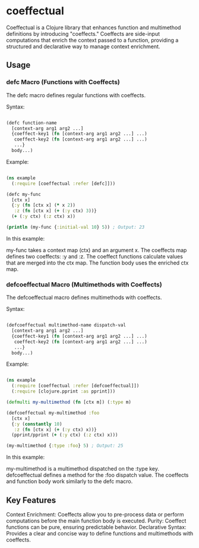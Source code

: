# coeffectual

Coeffectual is a Clojure library that enhances function and multimethod definitions by introducing "coeffects." Coeffects are side-input computations that enrich the context passed to a function, providing a structured and declarative way to manage context enrichment.

## Usage 

### defc Macro (Functions with Coeffects)

The defc macro defines regular functions with coeffects.

Syntax:

```Clojure

(defc function-name
  [context-arg arg1 arg2 ...]
  {coeffect-key1 (fn [context-arg arg1 arg2 ...] ...)
   coeffect-key2 (fn [context-arg arg1 arg2 ...] ...)
   ...}
  body...)
```
Example:

```Clojure

(ns example
  (:require [coeffectual :refer [defc]]))

(defc my-func
  [ctx x]
  {:y (fn [ctx x] (* x 2))
   :z (fn [ctx x] (+ (:y ctx) 3))}
  (+ (:y ctx) (:z ctx) x))

(println (my-func {:initial-val 10} 5)) ; Output: 23
```
In this example:

my-func takes a context map (ctx) and an argument x.
The coeffects map defines two coeffects: :y and :z.
The coeffect functions calculate values that are merged into the ctx map.
The function body uses the enriched ctx map.

### defcoeffectual Macro (Multimethods with Coeffects)
The defcoeffectual macro defines multimethods with coeffects.

Syntax:

```Clojure

(defcoeffectual multimethod-name dispatch-val
  [context-arg arg1 arg2 ...]
  {coeffect-key1 (fn [context-arg arg1 arg2 ...] ...)
   coeffect-key2 (fn [context-arg arg1 arg2 ...] ...)
   ...}
  body...)
```
Example:

```Clojure

(ns example
  (:require [coeffectual :refer [defcoeffectual]])
  (:require [clojure.pprint :as pprint]))

(defmulti my-multimethod (fn [ctx m]) (:type m)

(defcoeffectual my-multimethod :foo
  [ctx x]
  {:y (constantly 10)
   :z (fn [ctx x] (+ (:y ctx) x))}
  (pprint/pprint (+ (:y ctx) (:z ctx) x)))

(my-multimethod {:type :foo} 5) ; Output: 25
```
In this example:

my-multimethod is a multimethod dispatched on the :type key.
defcoeffectual defines a method for the :foo dispatch value.
The coeffects and function body work similarly to the defc macro.

## Key Features
Context Enrichment: Coeffects allow you to pre-process data or perform computations before the main function body is executed.
Purity: Coeffect functions can be pure, ensuring predictable behavior.
Declarative Syntax: Provides a clear and concise way to define functions and multimethods with coeffects.
